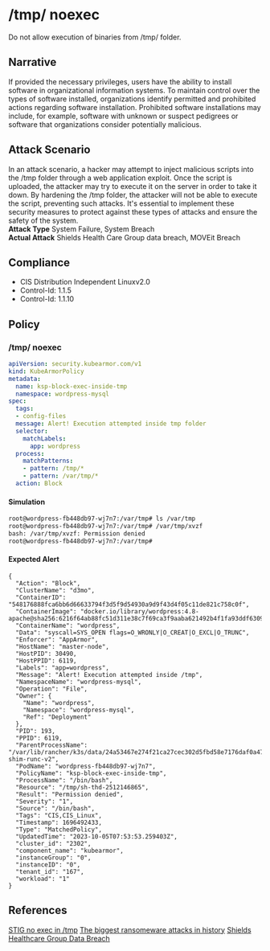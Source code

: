 # /tmp/ noexec
Do not allow execution of binaries from /tmp/ folder.

## Narrative
If provided the necessary privileges, users have the ability to install software in organizational information systems. To maintain control over the types of software installed, organizations identify permitted and prohibited actions regarding software installation. Prohibited software installations may include, for example, software with unknown or suspect pedigrees or software that organizations consider potentially malicious.

## Attack Scenario
In an attack scenario, a hacker may attempt to inject malicious scripts into the /tmp folder through a web application exploit. Once the script is uploaded, the attacker may try to execute it on the server in order to take it down. By hardening the /tmp folder, the attacker will not be able to execute the script, preventing such attacks. It's essential to implement these security measures to protect against these types of attacks and ensure the safety of the system.<br /> **Attack Type** System Failure, System Breach<br /> **Actual Attack** Shields Health Care Group data breach, MOVEit Breach

## Compliance
- CIS Distribution Independent Linuxv2.0
- Control-Id: 1.1.5
- Control-Id: 1.1.10

## Policy
### /tmp/ noexec
```yaml
apiVersion: security.kubearmor.com/v1
kind: KubeArmorPolicy
metadata:
  name: ksp-block-exec-inside-tmp
  namespace: wordpress-mysql
spec:
  tags:
  - config-files
  message: Alert! Execution attempted inside tmp folder
  selector:
    matchLabels:
      app: wordpress
  process:
    matchPatterns:
    - pattern: /tmp/*
    - pattern: /var/tmp/*
  action: Block
```
#### Simulation
```sh
root@wordpress-fb448db97-wj7n7:/var/tmp# ls /var/tmp                                                                    xvzf                                                                                                                    
root@wordpress-fb448db97-wj7n7:/var/tmp# /var/tmp/xvzf                                                                  
bash: /var/tmp/xvzf: Permission denied                                                                                  
root@wordpress-fb448db97-wj7n7:/var/tmp#  
```

#### Expected Alert
```
{
  "Action": "Block",
  "ClusterName": "d3mo",
  "ContainerID": "548176888fca6bb6d66633794f3d5f9d54930a9d9f43d4f05c11de821c758c0f",
  "ContainerImage": "docker.io/library/wordpress:4.8-apache@sha256:6216f64ab88fc51d311e38c7f69ca3f9aaba621492b4f1fa93ddf63093768845",
  "ContainerName": "wordpress",
  "Data": "syscall=SYS_OPEN flags=O_WRONLY|O_CREAT|O_EXCL|O_TRUNC",
  "Enforcer": "AppArmor",
  "HostName": "master-node",
  "HostPID": 30490,
  "HostPPID": 6119,
  "Labels": "app=wordpress",
  "Message": "Alert! Execution attempted inside /tmp",
  "NamespaceName": "wordpress-mysql",
  "Operation": "File",
  "Owner": {
    "Name": "wordpress",
    "Namespace": "wordpress-mysql",
    "Ref": "Deployment"
  },
  "PID": 193,
  "PPID": 6119,
  "ParentProcessName": "/var/lib/rancher/k3s/data/24a53467e274f21ca27cec302d5fbd58e7176daf0a47a2c9ce032ee877e0979a/bin/containerd-shim-runc-v2",
  "PodName": "wordpress-fb448db97-wj7n7",
  "PolicyName": "ksp-block-exec-inside-tmp",
  "ProcessName": "/bin/bash",
  "Resource": "/tmp/sh-thd-2512146865",
  "Result": "Permission denied",
  "Severity": "1",
  "Source": "/bin/bash",
  "Tags": "CIS,CIS_Linux",
  "Timestamp": 1696492433,
  "Type": "MatchedPolicy",
  "UpdatedTime": "2023-10-05T07:53:53.259403Z",
  "cluster_id": "2302",
  "component_name": "kubearmor",
  "instanceGroup": "0",
  "instanceID": "0",
  "tenant_id": "167",
  "workload": "1"
}
```

## References
[STIG no exec in /tmp](https://www.stigviewer.com/stig/red_hat_enterprise_linux_6/2016-12-16/finding/V-57569)
[The biggest ransomeware attacks in history](https://www.techtarget.com/searchsecurity/tip/The-biggest-ransomware-attacks-in-history)
[Shields Healthcare Group Data Breach](https://www.idstrong.com/sentinel/shields-healthcare-group-data-breach/)



